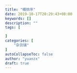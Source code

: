 ```yaml
---
title: "桶排序"
date: 2019-10-17T20:29:43+08:00
keywords: []
description: ""
tags: [

]
categories: [
    "杂货铺"
]
autoCollapseToc: false
author: "yuanzx"
draft: true
---
```


